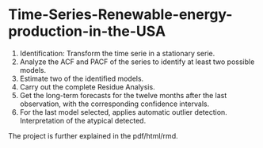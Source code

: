 # Time-Series-Renewable-energy-production-in-the-USA
1. Identification: Transform the time serie in a stationary serie.
2. Analyze the ACF and PACF of the series to identify at least two possible models.
3. Estimate two of the identified models.
4. Carry out the complete Residue Analysis.
5. Get the long-term forecasts for the twelve months after the last observation, with the corresponding confidence intervals.
6. For the last model selected, applies automatic outlier detection. Interpretation of the atypical detected.

The project is further explained in the pdf/html/rmd.
